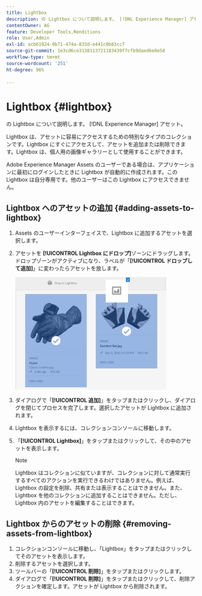```yaml
---
title: Lightbox
description: の Lightbox について説明します。 [!DNL Experience Manager] アセット。
contentOwner: AG
feature: Developer Tools,Renditions
role: User,Admin
exl-id: acb61924-9b71-474a-833d-e441c0b83cc7
source-git-commit: 1e3cd6ce3138113721183439f7cfb9daed6e0e58
workflow-type: tm+mt
source-wordcount: '251'
ht-degree: 96%

---
```


# Lightbox {#lightbox}

の Lightbox について説明します。 [!DNL Experience Manager] アセット。

Lightbox は、アセットに容易にアクセスするための特別なタイプのコレクションです。Lightbox にすぐにアクセスして、アセットを追加または削除できます。Lightbox は、個人用の画像ギャラリーとして使用することができます。

Adobe Experience Manager Assets のユーザーである場合は、アプリケーションに最初にログインしたときに Lightbox が自動的に作成されます。この Lightbox は自分専用です。他のユーザーはこの Lightbox にアクセスできません。

## Lightbox へのアセットの追加 {#adding-assets-to-lightbox}

1. Assets のユーザーインターフェイスで、Lightbox に追加するアセットを選択します。
1. アセットを **[!UICONTROL Lightbox にドロップ]**&#x200B;ゾーンにドラッグします。ドロップゾーンがアクティブになり、ラベルが「**[!UICONTROL ドロップして追加]**」に変わったらアセットを放します。

   ![add_to_lightbox](assets/add_to_lightbox.png)

1. ダイアログで「**[!UICONTROL 追加]**」をタップまたはクリックし、ダイアログを閉じてプロセスを完了します。選択したアセットが Lightbox に追加されます。
1. Lightbox を表示するには、コレクションコンソールに移動します。
1. 「**[!UICONTROL Lightbox]**」をタップまたはクリックして、その中のアセットを表示します。

   >[!NOTE]
   >
   >Lightbox はコレクションに似ていますが、コレクションに対して通常実行するすべてのアクションを実行できるわけではありません。例えば、Lightbox の設定を削除、共有または表示することはできません。また、Lightbox を他のコレクションに追加することはできません。ただし、Lightbox 内のアセットを編集することはできます。

## Lightbox からのアセットの削除 {#removing-assets-from-lightbox}

1. コレクションコンソールに移動し、「Lightbox」をタップまたはクリックしてそのアセットを表示します。
1. 削除するアセットを選択します。
1. ツールバーの「**[!UICONTROL 削除]**」をタップまたはクリックします。
1. ダイアログで「**[!UICONTROL 削除]**」をタップまたはクリックして、削除アクションを確定します。アセットが Lightbox から削除されます。
